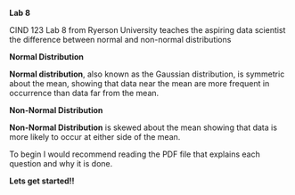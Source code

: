 **Lab 8**

CIND 123 Lab 8 from Ryerson University teaches the aspiring data scientist the difference between normal and non-normal distributions

**Normal Distribution**

**Normal distribution**, also known as the Gaussian distribution, is symmetric about the mean, showing that data near the mean are more frequent in occurrence than data far from the mean.

**Non-Normal Distribution**

**Non-Normal Distribution** is skewed about the mean showing that data is more likely to occur at either side of the mean.



To begin I would recommend reading the PDF file that explains each question and why it is done.



**Lets get started!!**